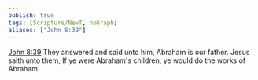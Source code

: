 ```yaml
---
publish: true
tags: [Scripture/NewT, noGraph]
aliases: ["John 8:39"]
---
```

[John 8:39](https://churchofjesuschrist.org/study/scriptures/nt/john/8?lang=eng&id=p39#p39) They answered and said unto him, Abraham is our father. Jesus saith unto them, If ye were Abraham's children, ye would do the works of Abraham.
